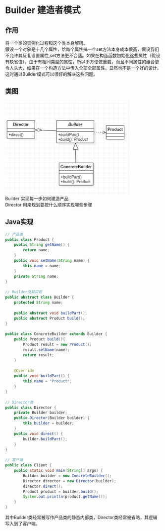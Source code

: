 # Builder 建造者模式
## 作用
将一个类的实例化过程和这个类本身解耦。  
假设一个对象是十几个属性，给每个属性搞一个set方法本身成本很高，假设我们不允许其反复设置属性,set方法更不合适。如果在构造函数初始化这些属性（假设有缺省值），由于有相同类型的属性，所以不方便做重载，而且不同属性的组合更令人头大，如果在一个构造方法中传入全部全部属性，显然也不是一个好的设计。这时通过Builder模式可以很好的解决这些问题。
## 类图
![建造者模式类图](res/builder_01.PNG)  
Builder 实现每一步如何建造产品  
Director 用来规划要按什么顺序实现哪些步骤
## Java实现
```Java
// 产品类
public class Product {
    public String getName() {
        return name;
    }
    public void setName(String name) {
        this.name = name;
    }
    private String name;
}

// Builder及其实现
public abstract class Builder {
    protected String name;

    public abstract void buildPart();
    public abstract Product build();
}

public class ConcreteBuilder extends Builder {
    public Product build(){
        Product result = new Product();
        result.setName(name);
        return result;
    }

    @Override
    public void buildPart() {
        this.name = "Product";
    }
}

// Director类
public class Director {
    private Builder builder;
    public Director(Builder builder) {
        this.builder = builder;
    }
    public void direct() {
        builder.buildPart();
    }
}

// 客户端
public class Client {
    public static void main(String[] args) {
        Builder builder = new ConcreteBuilder();
        Director director = new Director(builder);
        director.direct();
        Product product = builder.build();
        System.out.println(product.getName());
    }
}
```
其中Builder类经常被写作产品类的静态内部类，Director类经常被省略，其逻辑写入到了客户端。
